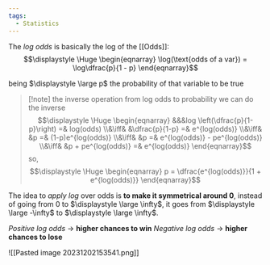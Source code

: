 ```yaml
---
tags:
  - Statistics
---
```

The *log odds* is basically the log of the [[Odds]]:
$$\displaystyle \Huge \begin{eqnarray} 
\log(\text{odds of a var}) = \log\dfrac{p}{1 - p}
\end{eqnarray}$$

being $\displaystyle \large p$ the probability of that variable to be true

>[!note] the inverse operation
>from log odds to probability we can do the inverse
>$$\displaystyle \Huge \begin{eqnarray} 
>&&&log \left(\dfrac{p}{1-p}\right) =& log(odds)
>\\&\iff&
>&\dfrac{p}{1-p} =& e^{log(odds)}
>\\&\iff&
>&p =& (1-p)e^{log(odds)}
>\\&\iff&
>&p =& e^{log(odds)} - pe^{log(odds)}
>\\&\iff&
>&p + pe^{log(odds)} =& e^{log(odds)}
>\end{eqnarray}$$
>so,
>$$\displaystyle \Huge \begin{eqnarray} 
>p = \dfrac{e^{log(odds)}}{1 + e^{log(odds)}}
>\end{eqnarray}$$

The idea to *apply log* over odds is **to make it symmetrical around 0**, instead of going from 0 to $\displaystyle \large \infty$, it goes from $\displaystyle \large -\infty$ to $\displaystyle \large \infty$.

*Positive log odds* -> **higher chances to win**
*Negative log odds* -> **higher chances to lose**

![[Pasted image 20231202153541.png]]
